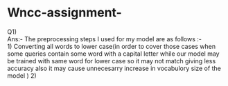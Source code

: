 # Wncc-assignment-
Q1) 
<br>
Ans:- The preprocessing steps I used for my model are as follows :-
<br>
      1) Converting all words to lower case(in order to cover those cases when some queries contain some word with a capital letter while our model may be trained with same word for lower case so it may not match giving less accuracy also it may cause unnecesarry increase in vocabulory size of the model )
      2) 


